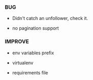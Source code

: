 ### BUG

* Didn't catch an unfollower, check it.

* no pagination support


### IMPROVE

* env variables prefix

* virtualenv

* requirements file
